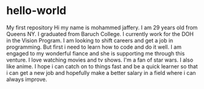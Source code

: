 # hello-world
My first repository
Hi my name is mohammed jaffery. I am 29 years old from Queens NY. I graduated from Baruch College. I currently work for the DOH in the Vision Program. I am looking to shift careers and get a job in programming. But first i need to learn how to code and do it well. I am engaged to my wonderful fiance and she is supporting me through this venture. I love watching movies and tv shows. I'm a fan of star wars. I also like anime. I hope i can catch on to things fast and be a quick learner so that i can get a new job and hopefully make a better salary in a field where i can always improve.  
